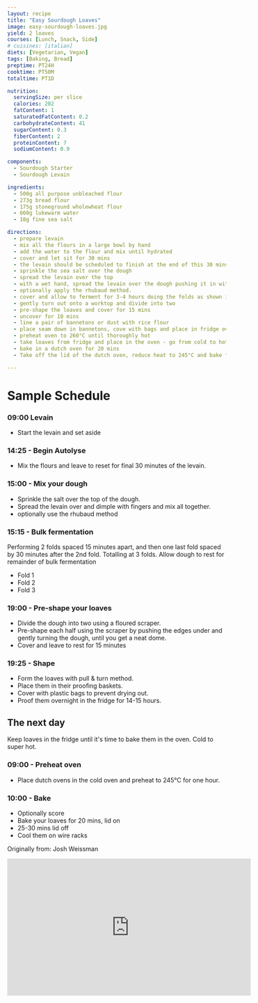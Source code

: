 ```yaml
---
layout: recipe
title: "Easy Sourdough Loaves"
image: easy-sourdough-loaves.jpg
yield: 2 loaves
courses: [Lunch, Snack, Side]
# cuisines: [italian]
diets: [Vegetarian, Vegan]
tags: [Baking, Bread]
preptime: PT24H
cooktime: PT50M
totaltime: PT1D

nutrition:
  servingSize: per slice
  calories: 202
  fatContent: 1
  saturatedFatContent: 0.2
  carbohydrateContent: 41
  sugarContent: 0.3
  fiberContent: 2
  proteinContent: 7
  sodiumContent: 0.9

components:
  - Sourdough Starter
  - Sourdough Levain

ingredients:
  - 500g all purpose unbleached flour
  - 273g bread flour
  - 175g stoneground wholewheat flour
  - 660g lukewarm water
  - 18g fine sea salt

directions:
  - prepare levain
  - mix all the flours in a large bowl by hand
  - add the water to the flour and mix until hydrated
  - cover and let sit for 30 mins
  - the levain should be scheduled to finish at the end of this 30 mins
  - sprinkle the sea salt over the dough
  - spread the levain over the top
  - with a wet hand, spread the levain over the dough pushing it in with fingertips and eventually mixing it all together evenly. This should take only a minute or two.
  - optionally apply the rhubaud method.
  - cover and allow to ferment for 3-4 hours doing the folds as shown in the schedule
  - gently turn out onto a worktop and divide into two
  - pre-shape the loaves and cover for 15 mins
  - uncover for 10 mins
  - line a pair of bannetons or dust with rice flour
  - place seam down in bannetons, cove with bags and place in fridge overnight
  - preheat oven to 260°C until thoroughly hot
  - take loaves from fridge and place in the oven - go from cold to hot
  - bake in a dutch oven for 20 mins
  - Take off the lid of the dutch oven, reduce heat to 245°C and bake for another 25-30 mins

---
```


# Sample Schedule

### 09:00 Levain
 - Start the levain and set aside

### 14:25 - Begin Autolyse
 - Mix the flours and leave to reset for final 30 minutes of the levain.

### 15:00 - Mix your dough
 - Sprinkle the salt over the top of the dough.
 - Spread the levain over and dimple with fingers and mix all together.
 - optionally use the rhubaud method

### 15:15 - Bulk fermentation
Performing 2 folds spaced 15 minutes apart, and then one last fold spaced by 30 minutes after the 2nd fold. Totalling at 3 folds. Allow dough to rest for remainder of bulk fermentation
 - Fold 1
 - Fold 2
 - Fold 3

### 19:00 - Pre-shape your loaves

- Divide the dough into two using a floured scraper.
- Pre-shape each half using the scraper by pushing the edges under and gently turning the dough, until you get a neat dome.
- Cover and leave to rest for 15 minutes

### 19:25 - Shape
- Form the loaves with pull & turn method.
- Place them in their proofing baskets.
- Cover with plastic bags to prevent drying out.
- Proof them overnight in the fridge for 14-15 hours.

## The next day

Keep loaves in the fridge until it's time to bake them in the oven. Cold to super hot.

### 09:00 - Preheat oven
- Place dutch ovens in the cold oven and preheat to 245°C for one hour.

### 10:00 - Bake
- Optionally score
- Bake your loaves for 20 mins, lid on
- 25-30 mins lid off
- Cool them on wire racks


Originally from: Josh Weissman
<iframe width="560" height="315" src="https://www.youtube.com/embed/eod5cUxAHRM" frameborder="0" allow="" allowfullscreen></iframe>
